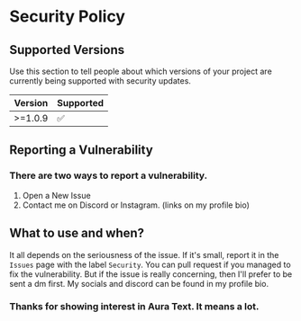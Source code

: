 # Security Policy

## Supported Versions

Use this section to tell people about which versions of your project are
currently being supported with security updates.

| Version | Supported          |
| ------- | ------------------ |
| >=1.0.9   | :white_check_mark: |


## Reporting a Vulnerability

### There are two ways to report a vulnerability.

1. Open a New Issue
2. Contact me on Discord or Instagram. (links on my profile bio)

## What to use and when?

It all depends on the seriousness of the issue. If it's small, report it in the `Issues` page with the label `Security`. You can pull request if you managed to fix the vulnerability. But if the issue is really concerning, then I'll prefer to be sent a dm first. My socials and discord can be found in my profile bio.

### Thanks for showing interest in Aura Text. It means a lot.
